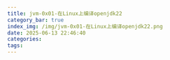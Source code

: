 ```yaml
---
title: jvm-0x01-在Linux上编译openjdk22
category_bar: true
index_img: /img/jvm-0x01-在Linux上编译openjdk22.png
date: 2025-06-13 22:46:40
categories:
tags:
---
```

